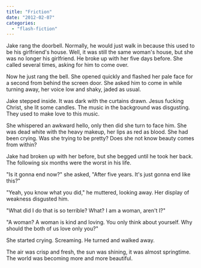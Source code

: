 ```yaml
---
title: "Friction"
date: "2012-02-07"
categories: 
  - "flash-fiction"
---
```


Jake rang the doorbell. Normally, he would just walk in because this used to be his girlfriend's house. Well, it was still the same woman's house, but she was no longer his girlfriend. He broke up with her five days before. She called several times, asking for him to come over.

Now he just rang the bell. She opened quickly and flashed her pale face for a second from behind the screen door. She asked him to come in while turning away, her voice low and shaky, jaded as usual.

Jake stepped inside. It was dark with the curtains drawn. Jesus fucking Christ, she lit some candles. The music in the background was disgusting. They used to make love to this music.

She whispered an awkward hello, only then did she turn to face him. She was dead white with the heavy makeup, her lips as red as blood. She had been crying. Was she trying to be pretty? Does she not know beauty comes from within?

Jake had broken up with her before, but she begged until he took her back. The following six months were the worst in his life.

"Is it gonna end now?" she asked, "After five years. It's just gonna end like this?"

"Yeah, you know what you did," he muttered, looking away. Her display of weakness disgusted him.

"What did I do that is so terrible? What? I am a woman, aren't I?"

"A woman? A woman is kind and loving. You only think about yourself. Why should the both of us love only you?"

She started crying. Screaming. He turned and walked away.

The air was crisp and fresh, the sun was shining, it was almost springtime. The world was becoming more and more beautiful.
